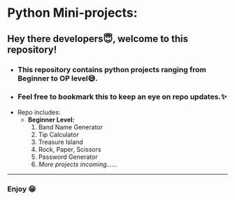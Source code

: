 # Python Mini-projects:

## Hey there developers😇, welcome to this repository!
- ###  This repository contains python projects ranging from Beginner to OP level😅.
- ### Feel free to bookmark this to keep an eye on repo updates.✨  
- Repo includes:
    - **Beginner Level:**
        1. Band Name Generator
        2. Tip Calculator
        3. Treasure Island
        4. Rock, Paper, Scissors
        5. Password Generator
        6. *More projects incoming......*
---  

### Enjoy 😁
